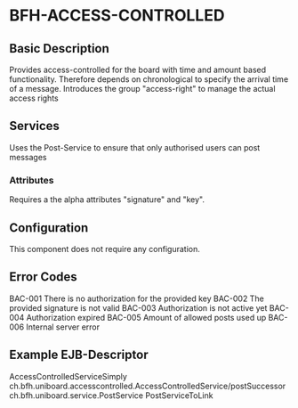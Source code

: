 # BFH-ACCESS-CONTROLLED

## Basic Description

Provides access-controlled for the board with time and amount based functionality. Therefore depends on 
chronological to specify the arrival time of a message.
Introduces the group "access-right" to manage the actual access rights

## Services

Uses the Post-Service to ensure that only authorised users can post messages

### Attributes

Requires a the alpha attributes "signature" and "key".

## Configuration

This component does not require any configuration.

## Error Codes

BAC-001 There is no authorization for the provided key
BAC-002 The provided signature is not valid
BAC-003 Authorization is not active yet
BAC-004 Authorization expired
BAC-005 Amount of allowed posts used up
BAC-006 Internal server error

## Example EJB-Descriptor

<enterprise-beans>
	<session>
		<ejb-name>AccessControlledServiceSimply</ejb-name>
		<ejb-local-ref>
			<ejb-ref-name>ch.bfh.uniboard.accesscontrolled.AccessControlledService/postSuccessor</ejb-ref-name>
			<local>ch.bfh.uniboard.service.PostService</local>
			<ejb-link>PostServiceToLink</ejb-link>
		</ejb-local-ref>
	</session>
</enterprise-beans>
